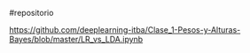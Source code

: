 #repositorio

https://github.com/deeplearning-itba/Clase_1-Pesos-y-Alturas-Bayes/blob/master/LR_vs_LDA.ipynb